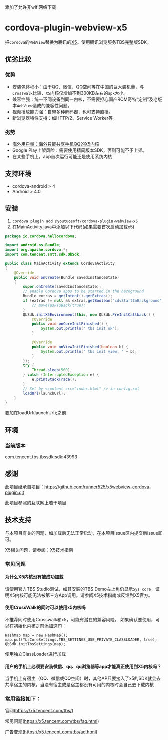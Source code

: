 添加了允许非wifi网络下载
# cordova-plugin-webview-x5

把``Cordova``的``WebView``替换为腾讯的[X5](http://x5.tencent.com/)。使用腾讯浏览服务TBS完整版SDK。

## 优劣比较

### 优势
- 安装包体积小：由于QQ、微信、QQ空间等在中国的巨大装机量，与``Crosswalk``比较，``X5``内核仅增加不到300KB左右的``apk``大小。
- 兼容性强：统一不同设备到同一内核，不需要担心国产ROM奇特“定制”及老版本``WebView``造成的兼容性问题。
- 视频播放能力强：自带多种解码器，也可支持直播。
- 新浏览器特性支持：如HTTP/2、Service Worker等。

### 劣势
- [海外用户量：海外只能共享手机QQ的X5内核](http://x5.tencent.com/tbs/technical.html#/detail/sdk/1/14e9f3f4-ed64-4330-8e31-25d1f1a68cf7)
- Google Play上架风险：需要使用精简版本SDK，否则可能不予上架。
- 在某些手机上，app首次运行可能还是使用系统内核

## 支持环境

- cordova-android > 4
- Android > 4.0

## 安装

1. ```cordova plugin add @youtuosoft/cordova-plugin-webview-x5```
2. 在MainActivity.java中添加以下代码(如果需要首次启动加载x5)
```java
package io.cordova.hellocordova;

import android.os.Bundle;
import org.apache.cordova.*;
import com.tencent.smtt.sdk.QbSdk;

public class MainActivity extends CordovaActivity
{
    @Override
    public void onCreate(Bundle savedInstanceState)
    {
        super.onCreate(savedInstanceState);
        // enable Cordova apps to be started in the background
        Bundle extras = getIntent().getExtras();
        if (extras != null && extras.getBoolean("cdvStartInBackground", true)) {
            // moveTaskToBack(true);
        }
        QbSdk.initX5Environment(this, new QbSdk.PreInitCallback() {
            @Override
            public void onCoreInitFinished() {
                System.out.println(" tbs init ok");
            }

            @Override
            public void onViewInitFinished(boolean b) {
                System.out.println(" tbs init view: " + b);
            }
        });
        try {
            Thread.sleep(500);
        } catch (InterruptedException e) {
            e.printStackTrace();
        }
        // Set by <content src="index.html" /> in config.xml
        loadUrl(launchUrl);
    }
}
```
要加在loadUrl(launchUrl);之前

## 环境

### 当前版本

com.tencent.tbs.tbssdk:sdk:43993

## 感谢

此项目继承自项目：https://github.com/runner525/x5webview-cordova-plugin.git

此项目参照的互联网上若干项目

## 技术支持

与本项目有关的问题，如加载后无法正常启动，在本项目Issue区内提交新Issue即可。

X5相关问题，请参阅：[X5技术指南](http://x5.tencent.com/tbs/guide.html)

### 常见问题

#### 为什么X5内核没有被成功加载

请使用官方TBS Studio测试，如其安装的TBS Demo左上角仍显示``Sys core``，证明X5内核可能无法被第三方App调用。请参阅X5技术指南或反馈到X5官方。

#### 使用CrossWalk的同时可以使用x5内核吗

不推荐同时使用Crosswalk和x5，可能有潜在的兼容风险。
如果确认要使用，可以在初始化内核之前添加这句：
```
HashMap map = new HashMap();
map.put(TbsCoreSettings.TBS_SETTINGS_USE_PRIVATE_CLASSLOADER, true);
QbSdk.initTbsSettings(map);
```
使用独立ClassLoader进行加载

#### 用户的手机上必须要安装微信、qq、qq浏览器等app才能真正使用到X5内核吗？

当手机上有宿主（QQ、微信或QQ空间）时，其他AP只要接入了x5的SDK就会去共享宿主的内核，当没有宿主或是宿主都没有可用的内核时会自己去下载内核

### 常用链接如下：

官网(https://x5.tencent.com/tbs/)

常见问题(https://x5.tencent.com/tbs/faq.html)

广告变现(https://x5.tencent.com/tbs/ad.html)
